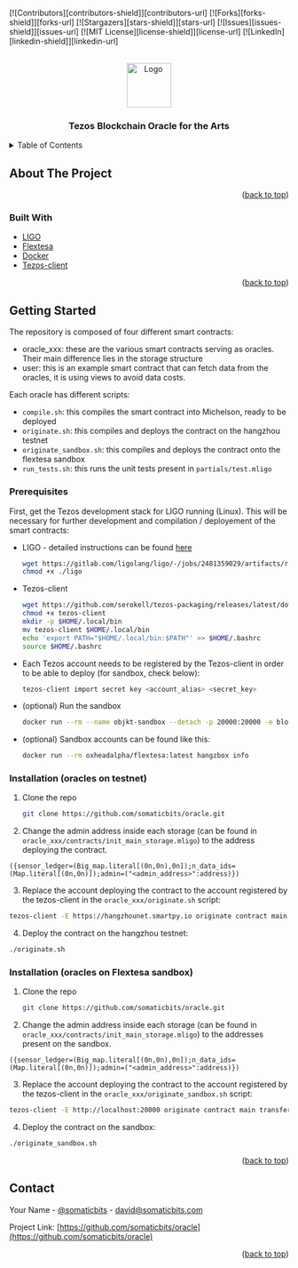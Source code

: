 <div id="top"></div>
<!--
*** Thanks for checking out the Best-README-Template. If you have a suggestion
*** that would make this better, please fork the repo and create a pull request
*** or simply open an issue with the tag "enhancement".
*** Don't forget to give the project a star!
*** Thanks again! Now go create something AMAZING! :D
-->



<!-- PROJECT SHIELDS -->
<!--
*** I'm using markdown "reference style" links for readability.
*** Reference links are enclosed in brackets [ ] instead of parentheses ( ).
*** See the bottom of this document for the declaration of the reference variables
*** for contributors-url, forks-url, etc. This is an optional, concise syntax you may use.
*** https://www.markdownguide.org/basic-syntax/#reference-style-links
-->
[![Contributors][contributors-shield]][contributors-url]
[![Forks][forks-shield]][forks-url]
[![Stargazers][stars-shield]][stars-url]
[![Issues][issues-shield]][issues-url]
[![MIT License][license-shield]][license-url]
[![LinkedIn][linkedin-shield]][linkedin-url]



<!-- PROJECT LOGO -->
<br />
<div align="center">
  <a href="https://github.com/somaticbits/oracle">
    <img src="images/logo.png" alt="Logo" width="80" height="80">
  </a>

<h3 align="center">Tezos Blockchain Oracle for the Arts</h3>
</div>



<!-- TABLE OF CONTENTS -->
<details>
  <summary>Table of Contents</summary>
  <ol>
    <li>
      <a href="#about-the-project">About The Project</a>
      <ul>
        <li><a href="#built-with">Built With</a></li>
      </ul>
    </li>
    <li>
      <a href="#getting-started">Getting Started</a>
      <ul>
        <li><a href="#prerequisites">Prerequisites</a></li>
        <li><a href="#installation">Installation</a></li>
      </ul>
    </li>
    <li><a href="#usage">Usage</a></li>
    <li><a href="#roadmap">Roadmap</a></li>
    <li><a href="#contributing">Contributing</a></li>
    <li><a href="#license">License</a></li>
    <li><a href="#contact">Contact</a></li>
    <li><a href="#acknowledgments">Acknowledgments</a></li>
  </ol>
</details>



<!-- ABOUT THE PROJECT -->
## About The Project

<p align="right">(<a href="#top">back to top</a>)</p>



### Built With

* [LIGO](https://ligolang.org/)
* [Flextesa](https://tezos.gitlab.io/flextesa/)
* [Docker](https://www.docker.com/)
* [Tezos-client](https://assets.tqtezos.com/docs/setup/1-tezos-client/)

<p align="right">(<a href="#top">back to top</a>)</p>



<!-- GETTING STARTED -->
## Getting Started

The repository is composed of four different smart contracts:
* oracle_xxx: these are the various smart contracts serving as oracles. Their main difference lies in the storage structure
* user: this is an example smart contract that can fetch data from the oracles, it is using views to avoid data costs.

Each oracle has different scripts:
* ``compile.sh``: this compiles the smart contract into Michelson, ready to be deployed
* ``originate.sh``: this compiles and deploys the contract on the hangzhou testnet
* ``originate_sandbox.sh``:  this compiles and deploys the contract onto the flextesa sandbox
* ``run_tests.sh``: this runs the unit tests present in ``partials/test.mligo``

### Prerequisites

First, get the Tezos development stack for LIGO running (Linux). This will be necessary for further development and compilation / deployement of the smart contracts:
* LIGO - detailed instructions can be found [here](https://ligolang.org/docs/intro/installation)
  ```sh
  wget https://gitlab.com/ligolang/ligo/-/jobs/2481359029/artifacts/raw/ligo
  chmod +x ./ligo
  ```
* Tezos-client
  ```sh
  wget https://github.com/serokell/tezos-packaging/releases/latest/download/tezos-client
  chmod +x tezos-client
  mkdir -p $HOME/.local/bin
  mv tezos-client $HOME/.local/bin
  echo 'export PATH="$HOME/.local/bin:$PATH"' >> $HOME/.bashrc
  source $HOME/.bashrc
  ```
* Each Tezos account needs to be registered by the Tezos-client in order to be able to deploy (for sandbox, check below):
  ```sh
  tezos-client import secret key <account_alias> <secret_key>
  ```

* (optional) Run the sandbox
  ```sh
  docker run --rm --name objkt-sandbox --detach -p 20000:20000 -e block_time=3 oxheadalpha/flextesa:latest hangzbox start
  ```
* (optional) Sandbox accounts can be found like this:
  ```sh
  docker run --rm oxheadalpha/flextesa:latest hangzbox info
  ```


### Installation (oracles on testnet)

1. Clone the repo
   ```sh
   git clone https://github.com/somaticbits/oracle.git
   ```
2. Change the admin address inside each storage (can be found in ``oracle_xxx/contracts/init_main_storage.mligo``) to the address deploying the contract.
  ```ligoLANG
  ({sensor_ledger=(Big_map.literal[(0n,0n),0n]);n_data_ids=(Map.literal[(0n,0n)]);admin=("<admin_address>":address)})
  ```
3. Replace the account deploying the contract to the account registered by the tezos-client in the `oracle_xxx/originate.sh` script:
  ```sh
  tezos-client -E https://hangzhounet.smartpy.io originate contract main transferring 1 from <account_alias> running ./contracts/main.tz --init "`cat ./contracts/main_storage.tz`" --burn-cap 2 --force
  ```
4. Deploy the contract on the hangzhou testnet:
  ```sh
  ./originate.sh
  ```

### Installation (oracles on Flextesa sandbox)
1. Clone the repo
   ```sh
   git clone https://github.com/somaticbits/oracle.git
   ```
2. Change the admin address inside each storage (can be found in ``oracle_xxx/contracts/init_main_storage.mligo``) to the addresses present on the sandbox.
  ```ligoLANG
  ({sensor_ledger=(Big_map.literal[(0n,0n),0n]);n_data_ids=(Map.literal[(0n,0n)]);admin=("<admin_address>":address)})
  ```
3. Replace the account deploying the contract to the account registered by the tezos-client in the `oracle_xxx/originate_sandbox.sh` script:
  ```sh
  tezos-client -E http://localhost:20000 originate contract main transferring 1 from <account_alias> running ./contracts/main.tz --init "`cat ./contracts/main_storage.tz`" --burn-cap 2 --force
  ```
4. Deploy the contract on the sandbox:
  ```sh
  ./originate_sandbox.sh
  ```

<p align="right">(<a href="#top">back to top</a>)</p>

<!-- CONTACT -->
## Contact

Your Name - [@somaticbits](https://twitter.com/somaticbits) - david@somaticbits.com

Project Link: [https://github.com/somaticbits/oracle](https://github.com/somaticbits/oracle)

<p align="right">(<a href="#top">back to top</a>)</p>
